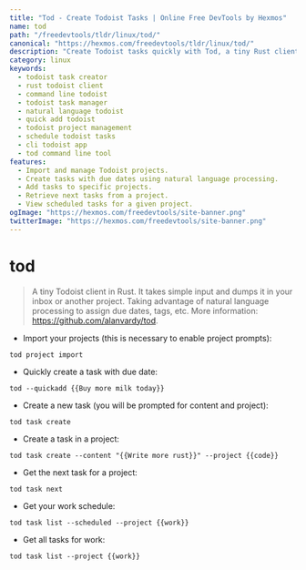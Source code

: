 ```yaml
---
title: "Tod - Create Todoist Tasks | Online Free DevTools by Hexmos"
name: tod
path: "/freedevtools/tldr/linux/tod/"
canonical: "https://hexmos.com/freedevtools/tldr/linux/tod/"
description: "Create Todoist tasks quickly with Tod, a tiny Rust client. Manage projects, add due dates, and utilize natural language processing for efficient task management. Free online tool, no registration required."
category: linux
keywords:
  - todoist task creator
  - rust todoist client
  - command line todoist
  - todoist task manager
  - natural language todoist
  - quick add todoist
  - todoist project management
  - schedule todoist tasks
  - cli todoist app
  - tod command line tool
features:
  - Import and manage Todoist projects.
  - Create tasks with due dates using natural language processing.
  - Add tasks to specific projects.
  - Retrieve next tasks from a project.
  - View scheduled tasks for a given project.
ogImage: "https://hexmos.com/freedevtools/site-banner.png"
twitterImage: "https://hexmos.com/freedevtools/site-banner.png"
---
```


# tod

> A tiny Todoist client in Rust.
> It takes simple input and dumps it in your inbox or another project. Taking advantage of natural language processing to assign due dates, tags, etc.
> More information: <https://github.com/alanvardy/tod>.

- Import your projects (this is necessary to enable project prompts):

`tod project import`

- Quickly create a task with due date:

`tod --quickadd {{Buy more milk today}}`

- Create a new task (you will be prompted for content and project):

`tod task create`

- Create a task in a project:

`tod task create --content "{{Write more rust}}" --project {{code}}`

- Get the next task for a project:

`tod task next`

- Get your work schedule:

`tod task list --scheduled --project {{work}}`

- Get all tasks for work:

`tod task list --project {{work}}`
